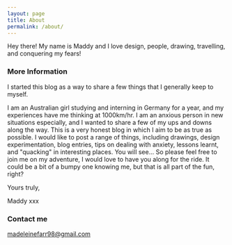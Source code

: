 ```yaml
---
layout: page
title: About
permalink: /about/
---
```


Hey there! My name is Maddy and I love design, people, drawing, travelling, and conquering my fears! 

### More Information

I started this blog as a way to share a few things that I generally keep to myself. 

I am an Australian girl studying and interning in Germany for a year, and my experiences have me thinking at 1000km/hr. 
I am an anxious person in new situations especially, and I wanted to share a few of my ups and downs along the way. 
This is a very honest blog in which I aim to be as true as possible. I would like to post a range of things, including drawings, 
design experimentation, blog entries, tips on dealing with anxiety, lessons learnt, and "quacking" in interesting places. You will see...
So please feel free to join me on my adventure, I would love to have you along for the ride. It could be a bit of a bumpy one knowing me, 
but that is all part of the fun, right?

Yours truly,

Maddy xxx 

### Contact me

[madeleinefarr98@gmail.com](mailto:madeleinefarr98@gmail.com)